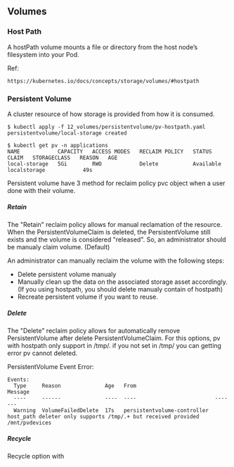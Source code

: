 ## Volumes ##

### Host Path ###
A hostPath volume mounts a file or directory from the host node’s filesystem into your Pod.

Ref:
~~~~
https://kubernetes.io/docs/concepts/storage/volumes/#hostpath
~~~~

### Persistent Volume ###
A cluster resource of how storage is provided from how it is consumed.

~~~~
$ kubectl apply -f 12_volumes/persistentvolume/pv-hostpath.yaml
persistentvolume/local-storage created
~~~~

~~~~
$ kubectl get pv -n applications
NAME            CAPACITY   ACCESS MODES   RECLAIM POLICY   STATUS      CLAIM   STORAGECLASS   REASON   AGE
local-storage   5Gi        RWO            Delete           Available           localstorage            49s
~~~~

Persistent volume have 3 method for reclaim policy pvc object when a user done with their volume.

##### Retain
The "Retain" reclaim policy allows for manual reclamation of the resource. When the PersistentVolumeClaim is deleted, the PersistentVolume still exists and the volume is considered "released". So, an administrator should be manualy claim volume. (Default)

An administrator can manually reclaim the volume with the following steps:
- Delete persistent volume manualy
- Manually clean up the data on the associated storage asset accordingly. (If you using hostpath, you should delete manualy contain of hostpath)
- Recreate persistent volume if you want to reuse.

##### Delete
The "Delete" reclaim policy allows for automatically remove PersistentVolume after delete PersistentVolumeClaim.
For this options, pv with hostpath only support in /tmp/. if you not set in /tmp/ you can getting error pv cannot deleted.

PersistentVolume Event Error:
~~~~
Events:
  Type     Reason              Age   From                         Message
  ----     ------              ----  ----                         -------
  Warning  VolumeFailedDelete  17s   persistentvolume-controller  host_path deleter only supports /tmp/.+ but received provided /mnt/pvdevices
~~~~

##### Recycle
Recycle option with 